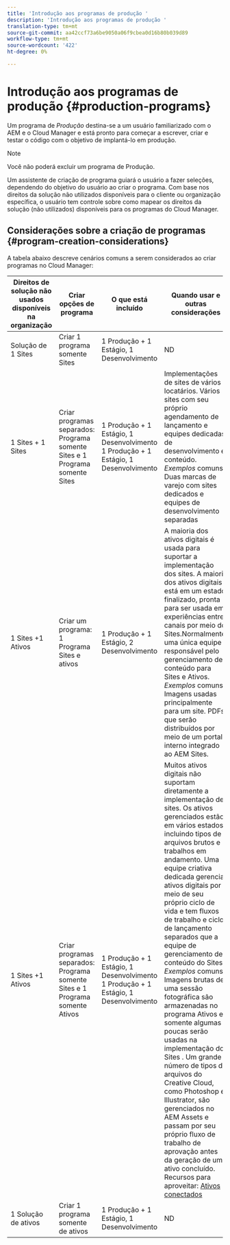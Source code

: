 ```yaml
---
title: 'Introdução aos programas de produção '
description: 'Introdução aos programas de produção '
translation-type: tm+mt
source-git-commit: aa42ccf73a6be9050a06f9cbea0d16b80b039d89
workflow-type: tm+mt
source-wordcount: '422'
ht-degree: 0%

---
```



# Introdução aos programas de produção {#production-programs}

Um programa de *Produção* destina-se a um usuário familiarizado com o AEM e o Cloud Manager e está pronto para começar a escrever, criar e testar o código com o objetivo de implantá-lo em produção.

>[!NOTE]
>Você não poderá excluir um programa de Produção.

Um assistente de criação de programa guiará o usuário a fazer seleções, dependendo do objetivo do usuário ao criar o programa. Com base nos direitos da solução não utilizados disponíveis para o cliente ou organização específica, o usuário tem controle sobre como mapear os direitos da solução (não utilizados) disponíveis para os programas do Cloud Manager.

## Considerações sobre a criação de programas {#program-creation-considerations}

A tabela abaixo descreve cenários comuns a serem considerados ao criar programas no Cloud Manager:

| Direitos de solução não usados disponíveis na organização | Criar opções de programa | O que está incluído | Quando usar e outras considerações |
|--- |--- |--- |--- |
| Solução de 1 Sites | Criar 1 programa somente Sites | 1 Produção + 1 Estágio, 1 Desenvolvimento | ND |
| 1 Sites + 1 Sites | Criar programas separados: Programa somente Sites e 1 Programa somente Sites | 1 Produção + 1 Estágio, 1 Desenvolvimento 1 Produção + 1 Estágio, 1 Desenvolvimento | Implementações de sites de vários locatários. Vários sites com seu próprio agendamento de lançamento e equipes dedicadas de desenvolvimento e conteúdo. *Exemplos* comuns: Duas marcas de varejo com sites dedicados e equipes de desenvolvimento separadas |
| 1 Sites +1 Ativos | Criar um programa: 1 Programa Sites e ativos | 1 Produção + 1 Estágio, 2 Desenvolvimento | A maioria dos ativos digitais é usada para suportar a implementação dos sites. A maioria dos ativos digitais está em um estado finalizado, pronta para ser usada em experiências entre canais por meio do Sites.Normalmente, uma única equipe é responsável pelo gerenciamento de conteúdo para Sites e Ativos. *Exemplos* comuns: Imagens usadas principalmente para um site. PDFs que serão distribuídos por meio de um portal interno integrado ao AEM Sites. |
| 1 Sites +1 Ativos | Criar programas separados: Programa somente Sites e 1 Programa somente Ativos | 1 Produção + 1 Estágio, 1 Desenvolvimento 1 Produção + 1 Estágio, 1 Desenvolvimento | Muitos ativos digitais não suportam diretamente a implementação de sites. Os ativos gerenciados estão em vários estados, incluindo tipos de arquivos brutos e trabalhos em andamento. Uma equipe criativa dedicada gerencia ativos digitais por meio de seu próprio ciclo de vida e tem fluxos de trabalho e ciclos de lançamento separados que a equipe de gerenciamento de conteúdo do Sites. *Exemplos* comuns: Imagens brutas de uma sessão fotográfica são armazenadas no programa Ativos e somente algumas poucas serão usadas na implementação do Sites . Um grande número de tipos de arquivos do Creative Cloud, como Photoshop e Illustrator, são gerenciados no AEM Assets e passam por seu próprio fluxo de trabalho de aprovação antes da geração de um ativo concluído. Recursos para aproveitar: [Ativos conectados](https://experienceleague.adobe.com/docs/experience-manager-cloud-service/assets/admin/use-assets-across-connected-assets-instances.html?lang=en#overview-of-connected-assets) |
| 1 Solução de ativos | Criar 1 programa somente de ativos | 1 Produção + 1 Estágio, 1 Desenvolvimento | ND |



